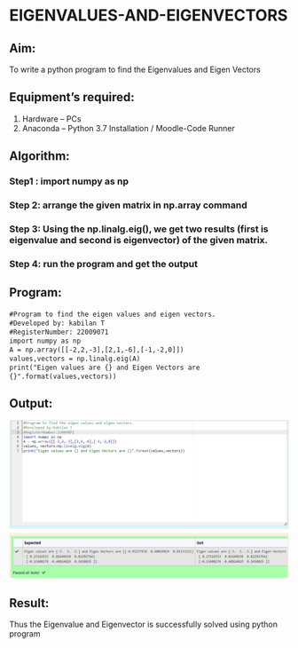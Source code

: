 # EIGENVALUES-AND-EIGENVECTORS
## Aim:
To write a python program to find the Eigenvalues and Eigen Vectors
## Equipment’s required:
1. 	Hardware – PCs
2. 	Anaconda – Python 3.7 Installation / Moodle-Code Runner
## Algorithm:
### Step1 : import numpy as np

### Step 2: arrange the given matrix in np.array command

### Step 3: Using the np.linalg.eig(),  we get two results (first is eigenvalue and second is eigenvector) of the given matrix.

### Step 4: run the program and get the output

## Program:
```
#Program to find the eigen values and eigen vectors.
#Developed by: kabilan T
#RegisterNumber: 22009071
import numpy as np
A = np.array([[-2,2,-3],[2,1,-6],[-1,-2,0]])
values,vectors = np.linalg.eig(A)
print("Eigen values are {} and Eigen Vectors are {}".format(values,vectors))
```

## Output: 

![eig](Screenshot_20230102_063131.png)



## Result:
Thus the Eigenvalue and Eigenvector is successfully solved using python program
